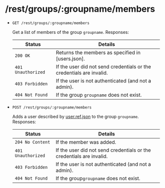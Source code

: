 # /rest/groups/:groupname/members

*   `GET /rest/groups/:groupname/members`

    Get a list of members of the group `groupname`. Responses:

    | Status             | Details
    |--------------------|--------
    | `200 OK`           | Returns the members as specified in [users.json].
    | `401 Unauthorized` | If the user did not send credentials or the credentials are invalid.
    | `403 Forbidden`    | If the user is not authenticated (and not a admin).
    | `404 Not Found`    | If the group `groupname` does not exist.

*   `POST /rest/groups/:groupname/members`

    Adds a user described by [user.ref.json] to the group `groupname`. Responses:

    | Status             | Details
    |--------------------|--------
    | `204 No Content`   | If the member was added.
    | `401 Unauthorized` | If the user did not send credentials or the credentials are invalid.
    | `403 Forbidden`    | If the user is not authenticated (and not a admin).
    | `404 Not Found`    | If the group`groupname` does not exist.


[root.json]:        https://github.com/enviroCar/enviroCar-server/blob/master/rest/src/main/resources/schema/root.json "root.json"
[group.json]:        https://github.com/enviroCar/enviroCar-server/blob/master/rest/src/main/resources/schema/group.json "user.json"
[group.modify.json]: https://github.com/enviroCar/enviroCar-server/blob/master/rest/src/main/resources/schema/group.modify.json "group.modify.json"
[group.create.json]: https://github.com/enviroCar/enviroCar-server/blob/master/rest/src/main/resources/schema/group.create.json "group.create.json"
[user.ref.json]:    https://github.com/enviroCar/enviroCar-server/blob/master/rest/src/main/resources/schema/user.ref.json "user.ref.json"
[group.json]:       https://github.com/enviroCar/enviroCar-server/blob/master/rest/src/main/resources/schema/groups.json "groups.json"